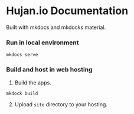 # Hujan.io Documentation

Built with mkdocs and mkdocks material.

### Run in local environment
```
mkdocs serve
```
  
### Build and host in web hosting

1. Build the apps.
```
mkdock build
```

2. Upload `site` directory to your hosting.